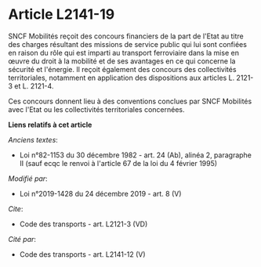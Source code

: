 # Article L2141-19

SNCF Mobilités reçoit des concours financiers de la part de l'Etat au titre des charges résultant des missions de service
public qui lui sont confiées en raison du rôle qui est imparti au transport ferroviaire dans la mise en œuvre du droit à la
mobilité et de ses avantages en ce qui concerne la sécurité et l'énergie. Il reçoit également des concours des collectivités
territoriales, notamment en application des dispositions aux articles L. 2121-3 et L. 2121-4. 

Ces concours donnent lieu à des conventions conclues par SNCF Mobilités avec l'Etat ou les collectivités territoriales
concernées.

**Liens relatifs à cet article**

_Anciens textes_:

  - Loi n°82-1153 du 30 décembre 1982 - art. 24 (Ab), alinéa 2, paragraphe II (sauf ecqc le renvoi à l'article 67 de la loi du 4 février 1995)

_Modifié par_:

  - Loi n°2019-1428 du 24 décembre 2019 - art. 8 (V)

_Cite_:

  - Code des transports - art. L2121-3 (VD)

_Cité par_:

  - Code des transports - art. L2141-12 (V)
